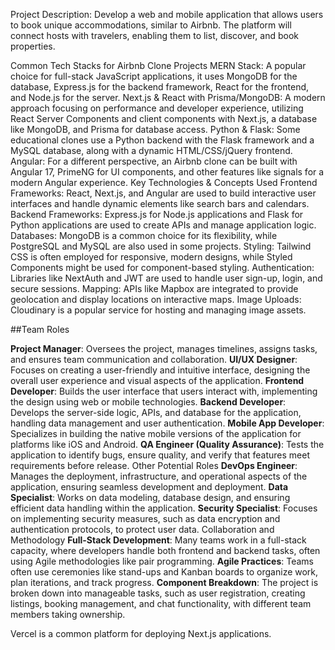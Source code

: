 Project Description: Develop a web and mobile application that allows users to book unique accommodations, similar to Airbnb. The platform will connect hosts with travelers, enabling them to list, discover, and book properties.

Common Tech Stacks for Airbnb Clone Projects
MERN Stack:
A popular choice for full-stack JavaScript applications, it uses MongoDB for the database, Express.js for the backend framework, React for the frontend, and Node.js for the server. 
Next.js & React with Prisma/MongoDB:
A modern approach focusing on performance and developer experience, utilizing React Server Components and client components with Next.js, a database like MongoDB, and Prisma for database access. 
Python & Flask:
Some educational clones use a Python backend with the Flask framework and a MySQL database, along with a dynamic HTML/CSS/jQuery frontend. 
Angular:
For a different perspective, an Airbnb clone can be built with Angular 17, PrimeNG for UI components, and other features like signals for a modern Angular experience. 
Key Technologies & Concepts Used
Frontend Frameworks:
React, Next.js, and Angular are used to build interactive user interfaces and handle dynamic elements like search bars and calendars. 
Backend Frameworks:
Express.js for Node.js applications and Flask for Python applications are used to create APIs and manage application logic. 
Databases:
MongoDB is a common choice for its flexibility, while PostgreSQL and MySQL are also used in some projects. 
Styling:
Tailwind CSS is often employed for responsive, modern designs, while Styled Components might be used for component-based styling. 
Authentication:
Libraries like NextAuth and JWT are used to handle user sign-up, login, and secure sessions. 
Mapping:
APIs like Mapbox are integrated to provide geolocation and display locations on interactive maps. 
Image Uploads:
Cloudinary is a popular service for hosting and managing image assets. 


##Team Roles

**Project Manager**:
Oversees the project, manages timelines, assigns tasks, and ensures team communication and collaboration. 
**UI/UX Designer**:
Focuses on creating a user-friendly and intuitive interface, designing the overall user experience and visual aspects of the application. 
**Frontend Developer**:
Builds the user interface that users interact with, implementing the design using web or mobile technologies. 
**Backend Developer**:
Develops the server-side logic, APIs, and database for the application, handling data management and user authentication. 
**Mobile App Developer**:
Specializes in building the native mobile versions of the application for platforms like iOS and Android. 
**QA Engineer (Quality Assurance)**:
Tests the application to identify bugs, ensure quality, and verify that features meet requirements before release. 
Other Potential Roles
**DevOps Engineer**:
Manages the deployment, infrastructure, and operational aspects of the application, ensuring seamless development and deployment. 
**Data Specialist**:
Works on data modeling, database design, and ensuring efficient data handling within the application. 
**Security Specialist**:
Focuses on implementing security measures, such as data encryption and authentication protocols, to protect user data. 
Collaboration and Methodology
**Full-Stack Development**:
Many teams work in a full-stack capacity, where developers handle both frontend and backend tasks, often using Agile methodologies like pair programming. 
**Agile Practices**:
Teams often use ceremonies like stand-ups and Kanban boards to organize work, plan iterations, and track progress. 
**Component Breakdown**:
The project is broken down into manageable tasks, such as user registration, creating listings, booking management, and chat functionality, with different team members taking ownership. 


Vercel is a common platform for deploying Next.js applications. 

